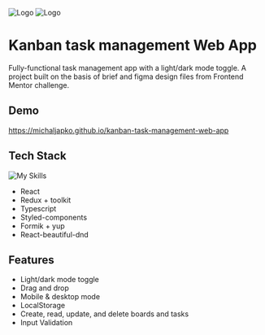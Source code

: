 ![Logo](https://michaljapko.github.io/kanban-task-management-web-app/static/media/logo-light.1e20d87d61c965503a5323cc3bd2c827.svg)
![Logo](https://raw.githubusercontent.com/Michaljapko/kanban-task-management-web-app/development/demo.gif)

# Kanban task management Web App
Fully-functional task management app with a light/dark mode toggle. A project built on the basis of brief and figma design files from Frontend Mentor challenge.

## Demo

https://michaljapko.github.io/kanban-task-management-web-app

## Tech Stack

![My Skills](https://skillicons.dev/icons?i=react,ts,styledcomponents,figma)

- React
- Redux + toolkit
- Typescript
- Styled-components
- Formik + yup
- React-beautiful-dnd

## Features

- Light/dark mode toggle
- Drag and drop
- Mobile & desktop mode
- LocalStorage
- Create, read, update, and delete boards and tasks
- Input Validation
